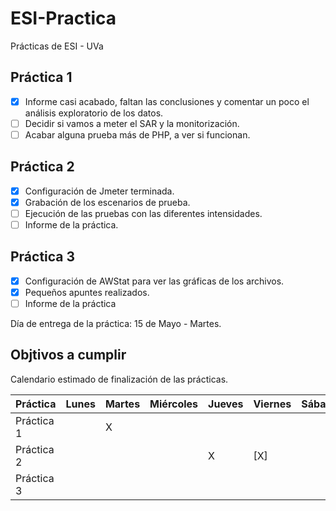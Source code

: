 # ESI-Practica
Prácticas de ESI - UVa

## Práctica 1
- [x] Informe casi acabado, faltan las conclusiones y comentar un poco el análisis exploratorio de los datos.
- [ ] Decidir si vamos a meter el SAR y la monitorización.
- [ ] Acabar alguna prueba más de PHP, a ver si funcionan.

## Práctica 2
- [x] Configuración de Jmeter terminada.
- [x] Grabación de los escenarios de prueba.
- [ ] Ejecución de las pruebas con las diferentes intensidades.
- [ ] Informe de la práctica. 

## Práctica 3
- [x] Configuración de AWStat para ver las gráficas de los archivos.
- [x] Pequeños apuntes realizados.
- [ ] Informe de la práctica

Día de entrega de la práctica: 15 de Mayo - Martes.

## Objtivos a cumplir
Calendario estimado de finalización de las prácticas.

Práctica    | Lunes | Martes | Miércoles | Jueves | Viernes | Sábado | Domingo
--------    | ----- | ------ | --------- | ------ | ------- | ------ | ------ 
Práctica 1  |       |   X    |           |        |         |        |  
Práctica 2  |       |        |           |   X    |   [X]   |        |
Práctica 3  |       |        |           |        |         |        |   X


